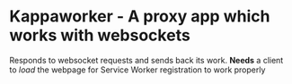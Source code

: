<h1>Kappaworker - A proxy app which works with websockets</h1>
Responds to websocket requests and sends back its work.
<strong>Needs</strong> a client to <em>load</em> the webpage for Service Worker registration to work properly
